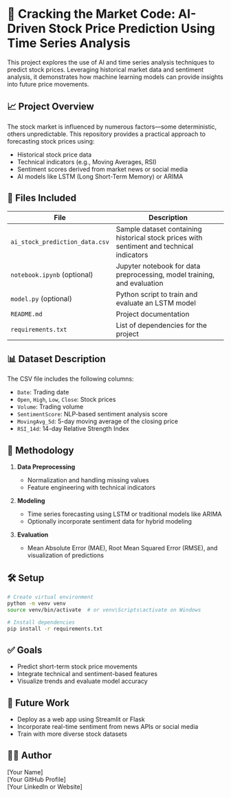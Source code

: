 # 🧠 Cracking the Market Code: AI-Driven Stock Price Prediction Using Time Series Analysis

This project explores the use of AI and time series analysis techniques to predict stock prices. Leveraging historical market data and sentiment analysis, it demonstrates how machine learning models can provide insights into future price movements.

## 📈 Project Overview

The stock market is influenced by numerous factors—some deterministic, others unpredictable. This repository provides a practical approach to forecasting stock prices using:
- Historical stock price data
- Technical indicators (e.g., Moving Averages, RSI)
- Sentiment scores derived from market news or social media
- AI models like LSTM (Long Short-Term Memory) or ARIMA

## 📁 Files Included

| File | Description |
|------|-------------|
| `ai_stock_prediction_data.csv` | Sample dataset containing historical stock prices with sentiment and technical indicators |
| `notebook.ipynb` (optional) | Jupyter notebook for data preprocessing, model training, and evaluation |
| `model.py` (optional) | Python script to train and evaluate an LSTM model |
| `README.md` | Project documentation |
| `requirements.txt` | List of dependencies for the project |

## 📊 Dataset Description

The CSV file includes the following columns:
- `Date`: Trading date
- `Open`, `High`, `Low`, `Close`: Stock prices
- `Volume`: Trading volume
- `SentimentScore`: NLP-based sentiment analysis score
- `MovingAvg_5d`: 5-day moving average of the closing price
- `RSI_14d`: 14-day Relative Strength Index

## 🧪 Methodology

1. **Data Preprocessing**
   - Normalization and handling missing values
   - Feature engineering with technical indicators

2. **Modeling**
   - Time series forecasting using LSTM or traditional models like ARIMA
   - Optionally incorporate sentiment data for hybrid modeling

3. **Evaluation**
   - Mean Absolute Error (MAE), Root Mean Squared Error (RMSE), and visualization of predictions

## 🛠 Setup

```bash
# Create virtual environment
python -m venv venv
source venv/bin/activate  # or venv\Scripts\activate on Windows

# Install dependencies
pip install -r requirements.txt
```

## ✅ Goals

- Predict short-term stock price movements
- Integrate technical and sentiment-based features
- Visualize trends and evaluate model accuracy

## 📌 Future Work

- Deploy as a web app using Streamlit or Flask
- Incorporate real-time sentiment from news APIs or social media
- Train with more diverse stock datasets

## 🧑‍💻 Author

[Your Name]  
[Your GitHub Profile]  
[Your LinkedIn or Website]
